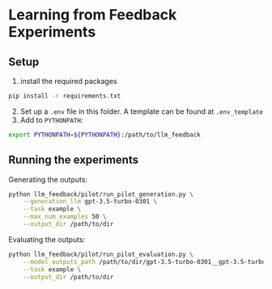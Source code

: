 # Learning from Feedback Experiments

## Setup

1. install the required packages

```bash
pip install -r requirements.txt
```

2. Set up a `.env` file in this folder. A template can be found at `.env_template`
3. Add to `PYTHONPATH`:

```bash
export PYTHONPATH=${PYTHONPATH}:/path/to/llm_feedback
```


## Running the experiments

Generating the outputs:

```bash
python llm_feedback/pilot/run_pilot_generation.py \
    --generation_llm gpt-3.5-turbo-0301 \
    --task example \
    --max_num_examples 50 \
    --output_dir /path/to/dir
```

Evaluating the outputs:

```bash
python llm_feedback/pilot/run_pilot_evaluation.py \
    --model_outputs_path /path/to/dir/gpt-3.5-turbo-0301__gpt-3.5-turbo-0301__gpt-3.5-turbo-0301__example__train__outputs.jsonl \
    --task example \
    --output_dir /path/to/dir
```

